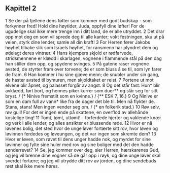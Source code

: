 ## Kapittel 2

1 Se der på fjellene dens føtter som kommer med godt budskap - som forkynner fred! Hold dine høytider, Juda, oppfyll dine løfter! For de ugudelige skal ikke mere trenge inn i ditt land, de er alle utryddet.
2 Det drar opp mot deg en som vil sprede deg til alle kanter; vokt festningen, sku ut på veien, styrk dine lender, samle all din kraft!
3 For Herren fører Jakobs høyhet tilbake slik som Israels høyhet, for ransmenn har plyndret dem og ødelagt deres vintrær.
4 Hans kjempers skjold er rødfarvede, stridsmennene er klædd i skarlagen, vognene i flammende stål på den dag han stiller dem opp, og spydene svinges.
5 På gatene raser vognene avsted, de styrter fram over torvene; de er som bluss å se til, som lyn farer de fram.
6 Han kommer i hu sine gjæve menn; de snubler under sin gang, de haster avsted til bymuren, men skjoldtaket er reist.
7 Portene ut mot elvene blir åpnet, og palasset forgår av angst.
8 Og det står fast: Hun* blir avklædd, ført bort, og hennes piker kurrer som duer** og slår seg for sitt bryst. / {* Ninive fremstilt som en kvinne.} / {** ESK 7, 16.}
9 Og Ninive er som en dam full av vann* like fra de dager det ble til. Men nå flykter de. Stans, stans! Men ingen vender seg om. / {* en folkerik stad.}
10 Røv sølv, røv gull! For det er ingen ende på skattene, en overflod av allehånde kostelige ting!
11 Tomt, tømt, uttømt! - forferdede hjerter og vaklende knær og verk i alle lender, og alles ansikter er blussende røde.
12 Hvor er nå løvenes bolig, det sted hvor de unge løver fortærte sitt rov, hvor løven og løvinnen ferdedes og løveungen, og det var ingen som skremte dem?
13 Hvor er løven, som røvet til dens unger hadde nok, og myrdet for sine løvinner og fylte sine huler med rov og sine boliger med det den hadde sønderrevet?
14 Se, jeg kommer over deg, sier Herren, hærskarenes Gud, og jeg vil brenne dine vogner så de går opp i røyk, og dine unge løver skal sverdet fortære; og jeg vil utrydde ditt rov av jorden, og dine sendebuds røst skal ikke mere høres.
